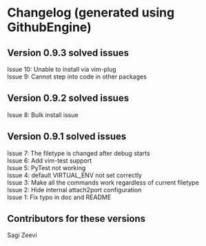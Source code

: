 # Changelog (generated using GithubEngine)

## Version 0.9.3 solved issues

Issue 10: Unable to install via vim-plug  
Issue 9: Cannot step into code in other packages  

## Version 0.9.2 solved issues

Issue 8: Bulk install issue  

## Version 0.9.1 solved issues

Issue 7: The filetype is changed after debug starts  
Issue 6: Add vim-test support  
Issue 5: PyTest not working  
Issue 4: default VIRTUAL_ENV not set correctly  
Issue 3: Make all the commands work regardless of current filetype  
Issue 2: Hide internal attach2port configuration  
Issue 1: Fix typo in doc and README  

## Contributors for these versions

Sagi Zeevi  
